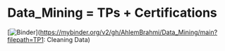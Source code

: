 # Data_Mining = TPs + Certifications

[![Binder](https://mybinder.org/badge_logo.svg)](https://mybinder.org/v2/gh/AhlemBrahmi/Data_Mining/main?filepath=TP1: Cleaning Data)


